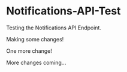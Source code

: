 # Notifications-API-Test
Testing the Notifications API Endpoint.


Making some changes!

One more change!

More changes coming...
